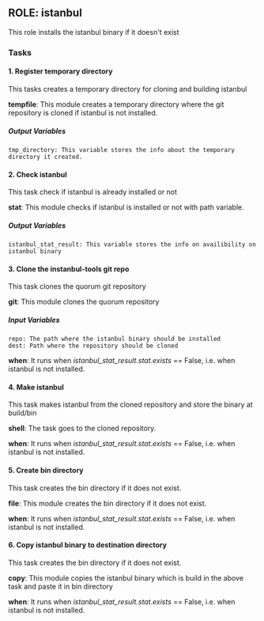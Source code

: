 ## ROLE: istanbul
This role installs the istanbul binary if it doesn't exist

### Tasks

#### 1. Register temporary directory
This tasks creates a temporary directory for cloning and building istanbul

**tempfile**: This module creates a temporary directory where the git repository is cloned if istanbul is not installed.

##### Output Variables

    tmp_directory: This variable stores the info about the temporary directory it created.

#### 2. Check istanbul
This task check if istanbul is already installed or not

**stat**: This module checks if istanbul is installed or not with path variable.

##### Output Variables
    istanbul_stat_result: This variable stores the info on availibility on istanbul binary

#### 3. Clone the instanbul-tools git repo
This task clones the quorum git repository

**git**: This module clones the quorum repository

##### Input Variables
    repo: The path where the istanbul binary should be installed
    dest: Path where the repository should be cloned

**when**: It runs when *istanbul_stat_result.stat.exists* == False, i.e. when istanbul is not installed.

#### 4. Make istanbul
This task makes istanbul from the cloned repository and store the binary at build/bin

**shell**: The task goes to the cloned repository.

**when**: It runs when *istanbul_stat_result.stat.exists* == False, i.e. when istanbul is not installed.

#### 5. Create bin directory
This task creates the bin directory if it does not exist.

**file**: This module creates the bin directory if it does not exist.

**when**: It runs when *istanbul_stat_result.stat.exists* == False, i.e. when istanbul is not installed.

#### 6. Copy istanbul binary to destination directory
This task creates the bin directory if it does not exist.

**copy**: This module copies the istanbul binary which is build in the above task and paste it in bin directory

**when**: It runs when *istanbul_stat_result.stat.exists* == False, i.e. when istanbul is not installed.
